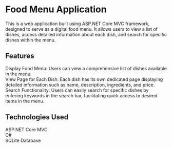 # Food Menu Application

This is a web application built using ASP.NET Core MVC framework, designed to serve as a digital food menu. It allows users to view a list of dishes, access detailed information about each dish, and search for specific dishes within the menu. 


## Features
Display Food Menu: Users can view a comprehensive list of dishes available in the menu. \
View Page for Each Dish: Each dish has its own dedicated page displaying detailed information such as name, description, ingredients, and price. \
Search Functionality: Users can easily search for specific dishes by entering keywords in the search bar, facilitating quick access to desired items in the menu.


## Technologies Used
ASP.NET Core MVC\
C# \
SQLite Database

